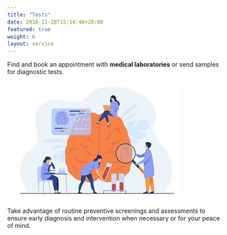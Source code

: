 ```yaml
---
title: "Tests"
date: 2018-11-28T15:14:46+20:00 
featured: true
weight: 6
layout: service
---
```


Find and book an appointment with **medical laboratories** or send samples for diagnostic tests.

![Medical Tests](/images/illustrations/tests.jpg)
 

Take advantage of routine preventive screenings and assessments to ensure early diagnosis and intervention when necessary or for your peace of mind.




